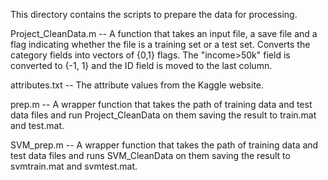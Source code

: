 This directory contains the scripts to prepare the data for
processing.

Project_CleanData.m -- A function that takes an input file, a save
file and a flag indicating whether the file is a training set or a
test set.  Converts the category fields into vectors of {0,1} flags.
The "income>50k" field is converted to {-1, 1} and the ID field is
moved to the last column.

attributes.txt -- The attribute values from the Kaggle website.

prep.m -- A wrapper function that takes the path of training data and
test data files and run Project_CleanData on them saving the result to
train.mat and test.mat.

SVM_prep.m -- A wrapper function that takes the path of training data and
test data files and runs SVM_CleanData on them saving the result to
svmtrain.mat and svmtest.mat.


